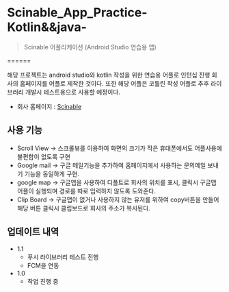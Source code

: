 # Scinable_App_Practice-Kotlin&&java-

> Scinable 어플리케이션 (Android Studio 연습용 앱)  
  
====== 

해당 프로젝트는 android studio와 kotlin 작성을 위한 연습용 어플로 인턴십 진행 회사의 홈페이지를
어플로 제작한 것이다. 또한 해당 어플은 코틀린 작성 어플로 추후 라이브러리 개발시 테스트용으로 사용할 예정이다.
* 회사 홈페이지 : [Scinable](https://www.scinable.com/)

## 사용 기능

* Scroll View -> 스크롤뷰를 이용하여 화면의 크기가 작은 휴대폰에서도 어플사용에 불편함이 없도록 구현
* Google mail -> 구글 메일기능을 추가하여 홈페이지에서 사용하는 문의메일 보내기 기능을 동일하게 구현.
* google map -> 구글맵을 사용하여 디폴트로 회사의 위치를 표시, 클릭시 구글맵 어플이 실행되며 경로를 따로 입력하지 않도록 도와준다.
* Clip Board -> 구글맵이 없거나 사용하지 않는 유저를 위하여 copy버튼을 만들어 해당 버튼 클릭시 클립보드로 회사의 주소가 복사된다.

## 업데이트 내역

* 1.1
    * 푸시 라이브러리 테스트 진행
    * FCM을 연동
* 1.0
    * 작업 진행 중
